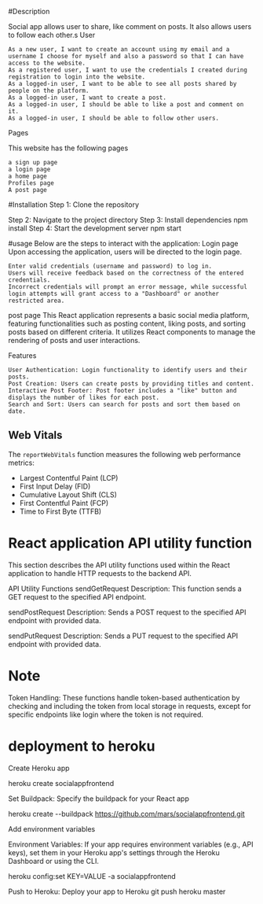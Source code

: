 #Description

Social app allows user to share, like comment on posts. It also allows users to follow each other.s
User

    As a new user, I want to create an account using my email and a username I choose for myself and also a password so that I can have access to the website.
    As a registered user, I want to use the credentials I created during registration to login into the website.
    As a logged-in user, I want to be able to see all posts shared by people on the platform.
    As a logged-in user, I want to create a post.
    As a logged-in user, I should be able to like a post and comment on it.
    As a logged-in user, I should be able to follow other users.

Pages

This website has the following pages

    a sign up page
    a login page
    a home page
    Profiles page
    A post page

#Installation
Step 1: Clone the repository

Step 2: Navigate to the project directory
Step 3: Install dependencies
npm install
Step 4: Start the development server
npm start

#usage
Below are the steps to interact with the application:
Login page
Upon accessing the application, users will be directed to the login page.

    Enter valid credentials (username and password) to log in.
    Users will receive feedback based on the correctness of the entered credentials.
    Incorrect credentials will prompt an error message, while successful login attempts will grant access to a "Dashboard" or another restricted area.

post page
This React application represents a basic social media platform, featuring functionalities such as posting content, liking posts, and sorting posts based on different criteria. It utilizes React components to manage the rendering of posts and user interactions.

Features

    User Authentication: Login functionality to identify users and their posts.
    Post Creation: Users can create posts by providing titles and content.
    Interactive Post Footer: Post footer includes a "like" button and displays the number of likes for each post.
    Search and Sort: Users can search for posts and sort them based on date.
## Web Vitals
The `reportWebVitals` function measures the following web performance metrics:
- Largest Contentful Paint (LCP)
- First Input Delay (FID)
- Cumulative Layout Shift (CLS)
- First Contentful Paint (FCP)
- Time to First Byte (TTFB)

# React application API utility function

This section describes the API utility functions used within the React application to handle HTTP requests to the backend API.

API Utility Functions
sendGetRequest
Description: This function sends a GET request to the specified API endpoint.

sendPostRequest
Description: Sends a POST request to the specified API endpoint with provided data.

sendPutRequest
Description: Sends a PUT request to the specified API endpoint with provided data.

# Note
Token Handling: These functions handle token-based authentication by checking and including the token from local storage in requests, except for specific endpoints like login where the token is not required.

# deployment to heroku
Create Heroku app

heroku create socialappfrontend

Set Buildpack: Specify the buildpack for your React app

heroku create --buildpack https://github.com/mars/socialappfrontend.git
 
Add environment variables

Environment Variables: If your app requires environment variables (e.g., API keys), set them in your Heroku app's settings through the Heroku Dashboard or using the CLI.

heroku config:set KEY=VALUE -a socialappfrontend

Push to Heroku: Deploy your app to Heroku
git push heroku master




